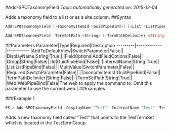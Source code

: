 #Add-SPOTaxonomyField
*Topic automatically generated on: 2015-12-04*

Adds a taxonomy field to a list or as a site column.
##Syntax
```powershell
Add-SPOTaxonomyField [-TaxonomyItemId <GuidPipeBind>] [-List <ListPipeBind>] -DisplayName <String> -InternalName <String> [-Group <String>] [-Id <GuidPipeBind>] [-AddToDefaultView [<SwitchParameter>]] [-MultiValue [<SwitchParameter>]] [-Required [<SwitchParameter>]] [-FieldOptions <AddFieldOptions>] [-Web <WebPipeBind>]
```


```powershell
Add-SPOTaxonomyField -TermSetPath <String> [-TermPathDelimiter <String>] [-List <ListPipeBind>] -DisplayName <String> -InternalName <String> [-Group <String>] [-Id <GuidPipeBind>] [-AddToDefaultView [<SwitchParameter>]] [-MultiValue [<SwitchParameter>]] [-Required [<SwitchParameter>]] [-FieldOptions <AddFieldOptions>] [-Web <WebPipeBind>]
```


##Parameters
Parameter|Type|Required|Description
---------|----|--------|-----------
|AddToDefaultView|SwitchParameter|False||
|DisplayName|String|True||
|FieldOptions|AddFieldOptions|False||
|Group|String|False||
|Id|GuidPipeBind|False||
|InternalName|String|True||
|List|ListPipeBind|False||
|MultiValue|SwitchParameter|False||
|Required|SwitchParameter|False||
|TaxonomyItemId|GuidPipeBind|False||
|TermPathDelimiter|String|False||
|TermSetPath|String|True||
|Web|WebPipeBind|False|The web to apply the command to. Omit this parameter to use the current web.|
##Examples

###Example 1
```powershell
PS:> Add-SPOTaxonomyField -DisplayName "Test" -InternalName "Test" -TermSetPath "TestTermGroup|TestTermSet"
```
Adds a new taxonomy field called "Test" that points to the TestTermSet which is located in the TestTermGroup
